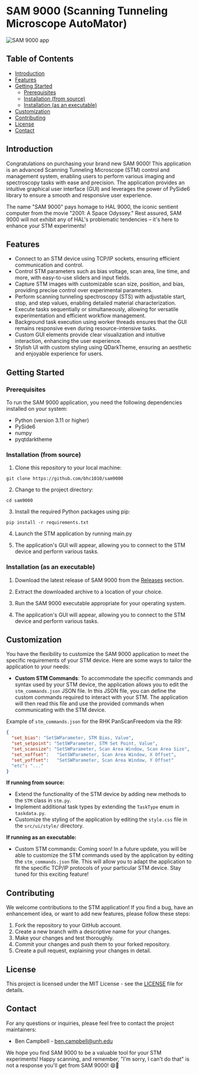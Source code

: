 # SAM 9000 (Scanning Tunneling Microscope AutoMator) 

![SAM 9000 app](https://github.com/bhc1010/sam9000/blob/master/sam_9000.PNG)

## Table of Contents
- [Introduction](#introduction)
- [Features](#features)
- [Getting Started](#getting-started)
  - [Prerequisites](#prerequisites)
  - [Installation (from source)](#installation-from-source)
  - [Installation (as an executable)](#installation-as-an-executable)
- [Customization](#customization)
- [Contributing](#contributing)
- [License](#license)
- [Contact](#contact)


## Introduction

Congratulations on purchasing your brand new SAM 9000! This application is an advanced Scanning Tunneling Microscope (STM) control and management system, enabling users to perform various imaging and spectroscopy tasks with ease and precision. The application provides an intuitive graphical user interface (GUI) and leverages the power of PySide6 library to ensure a smooth and responsive user experience.

The name "SAM 9000" pays homage to HAL 9000, the iconic sentient computer from the movie "2001: A Space Odyssey." Rest assured, SAM 9000 will not exhibit any of HAL's problematic tendencies – it's here to enhance your STM experiments!

## Features

- Connect to an STM device using TCP/IP sockets, ensuring efficient communication and control.
- Control STM parameters such as bias voltage, scan area, line time, and more, with easy-to-use sliders and input fields.
- Capture STM images with customizable scan size, position, and bias, providing precise control over experimental parameters.
- Perform scanning tunneling spectroscopy (STS) with adjustable start, stop, and step values, enabling detailed material characterization.
- Execute tasks sequentially or simultaneously, allowing for versatile experimentation and efficient workflow management.
- Background task execution using worker threads ensures that the GUI remains responsive even during resource-intensive tasks.
- Custom GUI elements provide clear visualization and intuitive interaction, enhancing the user experience.
- Stylish UI with custom styling using QDarkTheme, ensuring an aesthetic and enjoyable experience for users.

## Getting Started

### Prerequisites

To run the SAM 9000 application, you need the following dependencies installed on your system:

- Python (version 3.11 or higher)
- PySide6
- numpy
- pyqtdarktheme

### Installation (from source)

1. Clone this repository to your local machine:
```console
git clone https://github.com/bhc1010/sam9000

```
2. Change to the project directory:
```console
cd sam9000
```
3. Install the required Python packages using pip:
```console
pip install -r requirements.txt
```

4. Launch the STM application by running main.py

5. The application's GUI will appear, allowing you to connect to the STM device and perform various tasks.

### Installation (as an executable)

1. Download the latest release of SAM 9000 from the [Releases](https://github.com/bhc1010/sam9000/releases) section.

2. Extract the downloaded archive to a location of your choice.

3. Run the SAM 9000 executable appropriate for your operating system.

4. The application's GUI will appear, allowing you to connect to the STM device and perform various tasks.


## Customization

You have the flexibility to customize the SAM 9000 application to meet the specific requirements of your STM device. Here are some ways to tailor the application to your needs:

- **Custom STM Commands**: To accommodate the specific commands and syntax used by your STM device, the application allows you to edit the `stm_commands.json` JSON file. In this JSON file, you can define the custom commands required to interact with your STM. The application will then read this file and use the provided commands when communicating with the STM device.
  
Example of `stm_commands.json` for the RHK PanScanFreedom via the R9:

```json
{
  "set_bias": "SetSWParameter, STM Bias, Value",
  "set_setpoint": "SetSWParameter, STM Set Point, Value",
  "set_scansize": "SetSWParameter, Scan Area Window, Scan Area Size",
  "set_xoffset":   "SetSWParameter, Scan Area Window, X Offset",
  "set_yoffset":   "SetSWParameter, Scan Area Window, Y Offset"
  "etc": "..."
}
```
**If running from source:**
- Extend the functionality of the STM device by adding new methods to the `STM` class in `stm.py`.
- Implement additional task types by extending the `TaskType` enum in `taskdata.py`.
- Customize the styling of the application by editing the `style.css` file in the `src/ui/style/` directory.

**If running as an executable:**
- Custom STM commands: Coming soon! In a future update, you will be able to customize the STM commands used by the application by editing the `stm_commands.json` file. This will allow you to adapt the application to fit the specific TCP/IP protocols of your particular STM device. Stay tuned for this exciting feature!



## Contributing

We welcome contributions to the STM application! If you find a bug, have an enhancement idea, or want to add new features, please follow these steps:

1. Fork the repository to your GitHub account.
2. Create a new branch with a descriptive name for your changes.
3. Make your changes and test thoroughly.
4. Commit your changes and push them to your forked repository.
5. Create a pull request, explaining your changes in detail.

## License

This project is licensed under the MIT License - see the [LICENSE](LICENSE) file for details.

## Contact

For any questions or inquiries, please feel free to contact the project maintainers:

- Ben Campbell - [ben.campbell@unh.edu](mailto:ben.campbell@unh.edu)

We hope you find SAM 9000 to be a valuable tool for your STM experiments! Happy scanning, and remember, "I'm sorry, I can't do that" is not a response you'll get from SAM 9000! 😄🚀

